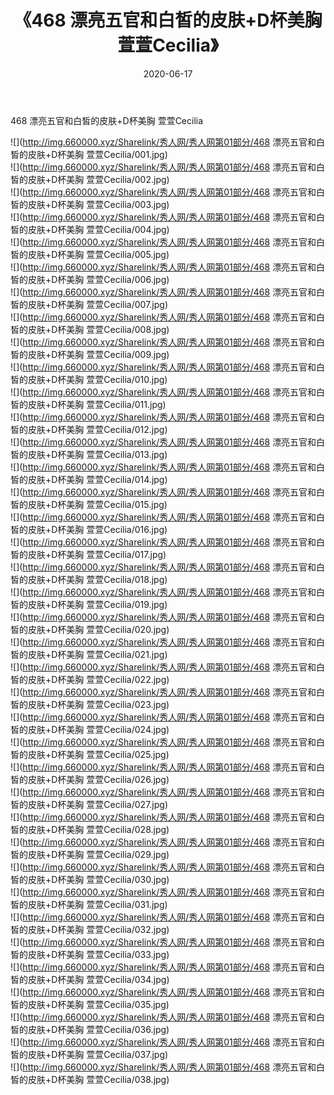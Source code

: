 ﻿---
layout: post
title:  《468 漂亮五官和白皙的皮肤+D杯美胸 萱萱Cecilia》
date:   2020-06-17
img: http://img.660000.xyz/Sharelink/秀人网/秀人网第01部分/468 漂亮五官和白皙的皮肤+D杯美胸 萱萱Cecilia/000.jpg
categories: [美女, 清纯, 唯美]
---

468 漂亮五官和白皙的皮肤+D杯美胸 萱萱Cecilia

  ![](http://img.660000.xyz/Sharelink/秀人网/秀人网第01部分/468 漂亮五官和白皙的皮肤+D杯美胸 萱萱Cecilia/001.jpg) <br> ![](http://img.660000.xyz/Sharelink/秀人网/秀人网第01部分/468 漂亮五官和白皙的皮肤+D杯美胸 萱萱Cecilia/002.jpg) <br> ![](http://img.660000.xyz/Sharelink/秀人网/秀人网第01部分/468 漂亮五官和白皙的皮肤+D杯美胸 萱萱Cecilia/003.jpg) <br> ![](http://img.660000.xyz/Sharelink/秀人网/秀人网第01部分/468 漂亮五官和白皙的皮肤+D杯美胸 萱萱Cecilia/004.jpg) <br> ![](http://img.660000.xyz/Sharelink/秀人网/秀人网第01部分/468 漂亮五官和白皙的皮肤+D杯美胸 萱萱Cecilia/005.jpg) <br> ![](http://img.660000.xyz/Sharelink/秀人网/秀人网第01部分/468 漂亮五官和白皙的皮肤+D杯美胸 萱萱Cecilia/006.jpg) <br> ![](http://img.660000.xyz/Sharelink/秀人网/秀人网第01部分/468 漂亮五官和白皙的皮肤+D杯美胸 萱萱Cecilia/007.jpg) <br> ![](http://img.660000.xyz/Sharelink/秀人网/秀人网第01部分/468 漂亮五官和白皙的皮肤+D杯美胸 萱萱Cecilia/008.jpg) <br> ![](http://img.660000.xyz/Sharelink/秀人网/秀人网第01部分/468 漂亮五官和白皙的皮肤+D杯美胸 萱萱Cecilia/009.jpg) <br> ![](http://img.660000.xyz/Sharelink/秀人网/秀人网第01部分/468 漂亮五官和白皙的皮肤+D杯美胸 萱萱Cecilia/010.jpg) <br> ![](http://img.660000.xyz/Sharelink/秀人网/秀人网第01部分/468 漂亮五官和白皙的皮肤+D杯美胸 萱萱Cecilia/011.jpg) <br> ![](http://img.660000.xyz/Sharelink/秀人网/秀人网第01部分/468 漂亮五官和白皙的皮肤+D杯美胸 萱萱Cecilia/012.jpg) <br> ![](http://img.660000.xyz/Sharelink/秀人网/秀人网第01部分/468 漂亮五官和白皙的皮肤+D杯美胸 萱萱Cecilia/013.jpg) <br> ![](http://img.660000.xyz/Sharelink/秀人网/秀人网第01部分/468 漂亮五官和白皙的皮肤+D杯美胸 萱萱Cecilia/014.jpg) <br> ![](http://img.660000.xyz/Sharelink/秀人网/秀人网第01部分/468 漂亮五官和白皙的皮肤+D杯美胸 萱萱Cecilia/015.jpg) <br> ![](http://img.660000.xyz/Sharelink/秀人网/秀人网第01部分/468 漂亮五官和白皙的皮肤+D杯美胸 萱萱Cecilia/016.jpg) <br> ![](http://img.660000.xyz/Sharelink/秀人网/秀人网第01部分/468 漂亮五官和白皙的皮肤+D杯美胸 萱萱Cecilia/017.jpg) <br> ![](http://img.660000.xyz/Sharelink/秀人网/秀人网第01部分/468 漂亮五官和白皙的皮肤+D杯美胸 萱萱Cecilia/018.jpg) <br> ![](http://img.660000.xyz/Sharelink/秀人网/秀人网第01部分/468 漂亮五官和白皙的皮肤+D杯美胸 萱萱Cecilia/019.jpg) <br> ![](http://img.660000.xyz/Sharelink/秀人网/秀人网第01部分/468 漂亮五官和白皙的皮肤+D杯美胸 萱萱Cecilia/020.jpg) <br> ![](http://img.660000.xyz/Sharelink/秀人网/秀人网第01部分/468 漂亮五官和白皙的皮肤+D杯美胸 萱萱Cecilia/021.jpg) <br> ![](http://img.660000.xyz/Sharelink/秀人网/秀人网第01部分/468 漂亮五官和白皙的皮肤+D杯美胸 萱萱Cecilia/022.jpg) <br> ![](http://img.660000.xyz/Sharelink/秀人网/秀人网第01部分/468 漂亮五官和白皙的皮肤+D杯美胸 萱萱Cecilia/023.jpg) <br> ![](http://img.660000.xyz/Sharelink/秀人网/秀人网第01部分/468 漂亮五官和白皙的皮肤+D杯美胸 萱萱Cecilia/024.jpg) <br> ![](http://img.660000.xyz/Sharelink/秀人网/秀人网第01部分/468 漂亮五官和白皙的皮肤+D杯美胸 萱萱Cecilia/025.jpg) <br> ![](http://img.660000.xyz/Sharelink/秀人网/秀人网第01部分/468 漂亮五官和白皙的皮肤+D杯美胸 萱萱Cecilia/026.jpg) <br> ![](http://img.660000.xyz/Sharelink/秀人网/秀人网第01部分/468 漂亮五官和白皙的皮肤+D杯美胸 萱萱Cecilia/027.jpg) <br> ![](http://img.660000.xyz/Sharelink/秀人网/秀人网第01部分/468 漂亮五官和白皙的皮肤+D杯美胸 萱萱Cecilia/028.jpg) <br> ![](http://img.660000.xyz/Sharelink/秀人网/秀人网第01部分/468 漂亮五官和白皙的皮肤+D杯美胸 萱萱Cecilia/029.jpg) <br> ![](http://img.660000.xyz/Sharelink/秀人网/秀人网第01部分/468 漂亮五官和白皙的皮肤+D杯美胸 萱萱Cecilia/030.jpg) <br> ![](http://img.660000.xyz/Sharelink/秀人网/秀人网第01部分/468 漂亮五官和白皙的皮肤+D杯美胸 萱萱Cecilia/031.jpg) <br> ![](http://img.660000.xyz/Sharelink/秀人网/秀人网第01部分/468 漂亮五官和白皙的皮肤+D杯美胸 萱萱Cecilia/032.jpg) <br> ![](http://img.660000.xyz/Sharelink/秀人网/秀人网第01部分/468 漂亮五官和白皙的皮肤+D杯美胸 萱萱Cecilia/033.jpg) <br> ![](http://img.660000.xyz/Sharelink/秀人网/秀人网第01部分/468 漂亮五官和白皙的皮肤+D杯美胸 萱萱Cecilia/034.jpg) <br> ![](http://img.660000.xyz/Sharelink/秀人网/秀人网第01部分/468 漂亮五官和白皙的皮肤+D杯美胸 萱萱Cecilia/035.jpg) <br> ![](http://img.660000.xyz/Sharelink/秀人网/秀人网第01部分/468 漂亮五官和白皙的皮肤+D杯美胸 萱萱Cecilia/036.jpg) <br> ![](http://img.660000.xyz/Sharelink/秀人网/秀人网第01部分/468 漂亮五官和白皙的皮肤+D杯美胸 萱萱Cecilia/037.jpg) <br> ![](http://img.660000.xyz/Sharelink/秀人网/秀人网第01部分/468 漂亮五官和白皙的皮肤+D杯美胸 萱萱Cecilia/038.jpg) <br>